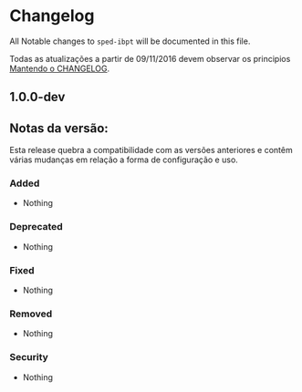 # Changelog

All Notable changes to `sped-ibpt` will be documented in this file.

Todas as atualizações a partir de 09/11/2016 devem observar os principios [Mantendo o CHANGELOG](http://keepachangelog.com/).

## 1.0.0-dev 

## Notas da versão:
Esta release quebra a compatibilidade com as versões anteriores e contêm várias mudanças em relação a forma de configuração e uso.
### Added
- Nothing

### Deprecated
- Nothing

### Fixed
- Nothing

### Removed
- Nothing

### Security
- Nothing
